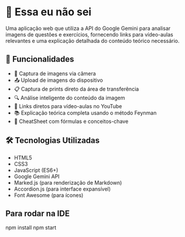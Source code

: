 # 🤖 Essa eu não sei

Uma aplicação web que utiliza a API do Google Gemini para analisar imagens de questões e exercícios, fornecendo links para vídeo-aulas relevantes e uma explicação detalhada do conteúdo teórico necessário.

## 🚀 Funcionalidades

- 📸 Captura de imagens via câmera
- 📤 Upload de imagens do dispositivo
- 📋 Captura de prints direto da área de transferência
- 🔍 Análise inteligente do conteúdo da imagem
- 🎥 Links diretos para vídeo-aulas no YouTube
- 📚 Explicação teórica completa usando o método Feynman
- 📝 CheatSheet com fórmulas e conceitos-chave

## 🛠️ Tecnologias Utilizadas

- HTML5
- CSS3
- JavaScript (ES6+)
- Google Gemini API
- Marked.js (para renderização de Markdown)
- Accordion.js (para interface expansível)
- Font Awesome (para ícones)

## Para rodar na IDE
npm install
npm start





